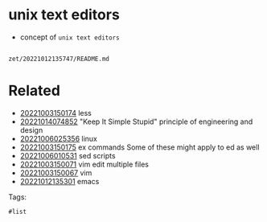 # unix text editors

- concept of `unix text editors`

```
```

` zet/20221012135747/README.md `

# Related

- [20221003150174](/zet/20221003150174/README.md) less
- [20221014074852](/zet/20221014074852/README.md) "Keep It Simple Stupid" principle of engineering and design
- [20221006025356](/zet/20221006025356/README.md) linux
- [20221003150175](/zet/20221003150175/README.md) ex commands  Some of these might apply to ed as well
- [20221006010531](/zet/20221006010531/README.md) sed scripts
- [20221003150071](/zet/20221003150071/README.md) vim edit multiple files
- [20221003150067](/zet/20221003150067/README.md) vim
- [20221012135301](/zet/20221012135301/README.md) emacs

Tags:

    #list
